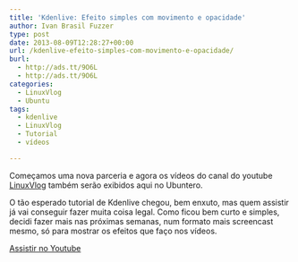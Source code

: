 ```yaml
---
title: 'Kdenlive: Efeito simples com movimento e opacidade'
author: Ivan Brasil Fuzzer
type: post
date: 2013-08-09T12:28:27+00:00
url: /kdenlive-efeito-simples-com-movimento-e-opacidade/
burl:
  - http://ads.tt/9O6L
  - http://ads.tt/9O6L
categories:
  - LinuxVlog
  - Ubuntu
tags:
  - kdenlive
  - LinuxVlog
  - Tutorial
  - vídeos

---
```

Começamos uma nova parceria e agora os vídeos do canal do youtube [LinuxVlog][1] também serão exibidos aqui no Ubuntero.

O tão esperado tutorial de Kdenlive chegou, bem enxuto, mas quem assistir já vai conseguir fazer muita coisa legal. Como ficou bem curto e simples, decidi fazer mais nas próximas semanas, num formato mais screencast mesmo, só para mostrar os efeitos que faço nos vídeos.

<div class="video">
</div>

<p class="button">
  <a href="http://www.youtube.com/embed/EXyQwVxTiBA" target="_blank" rel="nofollow">Assistir no Youtube</a>
</p>

 [1]: http://www.youtube.com/user/PabloRDVideos